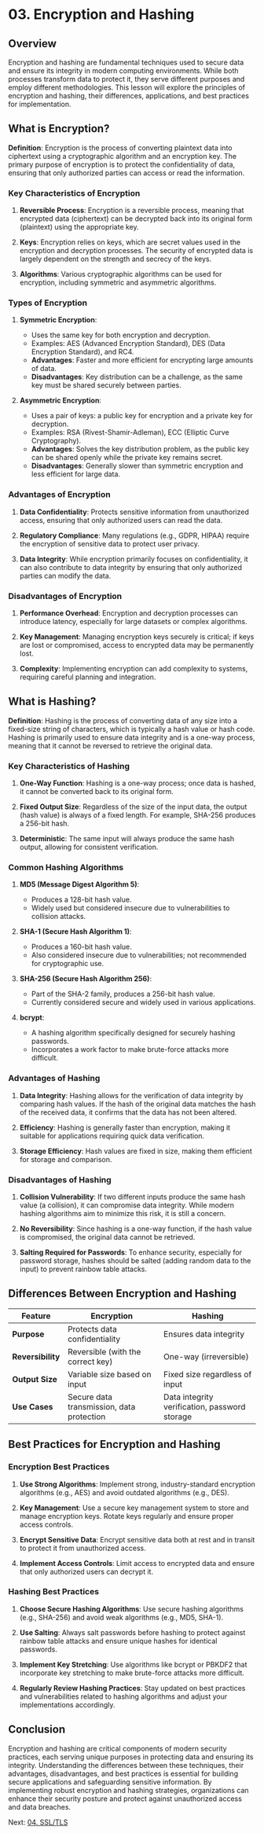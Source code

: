 # 03. Encryption and Hashing

## Overview

Encryption and hashing are fundamental techniques used to secure data and ensure its integrity in modern computing environments. While both processes transform data to protect it, they serve different purposes and employ different methodologies. This lesson will explore the principles of encryption and hashing, their differences, applications, and best practices for implementation.

## What is Encryption?

**Definition**: Encryption is the process of converting plaintext data into ciphertext using a cryptographic algorithm and an encryption key. The primary purpose of encryption is to protect the confidentiality of data, ensuring that only authorized parties can access or read the information.

### Key Characteristics of Encryption

1. **Reversible Process**: Encryption is a reversible process, meaning that encrypted data (ciphertext) can be decrypted back into its original form (plaintext) using the appropriate key.

2. **Keys**: Encryption relies on keys, which are secret values used in the encryption and decryption processes. The security of encrypted data is largely dependent on the strength and secrecy of the keys.

3. **Algorithms**: Various cryptographic algorithms can be used for encryption, including symmetric and asymmetric algorithms.

### Types of Encryption

1. **Symmetric Encryption**:

   - Uses the same key for both encryption and decryption.
   - Examples: AES (Advanced Encryption Standard), DES (Data Encryption Standard), and RC4.
   - **Advantages**: Faster and more efficient for encrypting large amounts of data.
   - **Disadvantages**: Key distribution can be a challenge, as the same key must be shared securely between parties.

2. **Asymmetric Encryption**:
   - Uses a pair of keys: a public key for encryption and a private key for decryption.
   - Examples: RSA (Rivest-Shamir-Adleman), ECC (Elliptic Curve Cryptography).
   - **Advantages**: Solves the key distribution problem, as the public key can be shared openly while the private key remains secret.
   - **Disadvantages**: Generally slower than symmetric encryption and less efficient for large data.

### Advantages of Encryption

1. **Data Confidentiality**: Protects sensitive information from unauthorized access, ensuring that only authorized users can read the data.

2. **Regulatory Compliance**: Many regulations (e.g., GDPR, HIPAA) require the encryption of sensitive data to protect user privacy.

3. **Data Integrity**: While encryption primarily focuses on confidentiality, it can also contribute to data integrity by ensuring that only authorized parties can modify the data.

### Disadvantages of Encryption

1. **Performance Overhead**: Encryption and decryption processes can introduce latency, especially for large datasets or complex algorithms.

2. **Key Management**: Managing encryption keys securely is critical; if keys are lost or compromised, access to encrypted data may be permanently lost.

3. **Complexity**: Implementing encryption can add complexity to systems, requiring careful planning and integration.

## What is Hashing?

**Definition**: Hashing is the process of converting data of any size into a fixed-size string of characters, which is typically a hash value or hash code. Hashing is primarily used to ensure data integrity and is a one-way process, meaning that it cannot be reversed to retrieve the original data.

### Key Characteristics of Hashing

1. **One-Way Function**: Hashing is a one-way process; once data is hashed, it cannot be converted back to its original form.

2. **Fixed Output Size**: Regardless of the size of the input data, the output (hash value) is always of a fixed length. For example, SHA-256 produces a 256-bit hash.

3. **Deterministic**: The same input will always produce the same hash output, allowing for consistent verification.

### Common Hashing Algorithms

1. **MD5 (Message Digest Algorithm 5)**:

   - Produces a 128-bit hash value.
   - Widely used but considered insecure due to vulnerabilities to collision attacks.

2. **SHA-1 (Secure Hash Algorithm 1)**:

   - Produces a 160-bit hash value.
   - Also considered insecure due to vulnerabilities; not recommended for cryptographic use.

3. **SHA-256 (Secure Hash Algorithm 256)**:

   - Part of the SHA-2 family, produces a 256-bit hash value.
   - Currently considered secure and widely used in various applications.

4. **bcrypt**:
   - A hashing algorithm specifically designed for securely hashing passwords.
   - Incorporates a work factor to make brute-force attacks more difficult.

### Advantages of Hashing

1. **Data Integrity**: Hashing allows for the verification of data integrity by comparing hash values. If the hash of the original data matches the hash of the received data, it confirms that the data has not been altered.

2. **Efficiency**: Hashing is generally faster than encryption, making it suitable for applications requiring quick data verification.

3. **Storage Efficiency**: Hash values are fixed in size, making them efficient for storage and comparison.

### Disadvantages of Hashing

1. **Collision Vulnerability**: If two different inputs produce the same hash value (a collision), it can compromise data integrity. While modern hashing algorithms aim to minimize this risk, it is still a concern.

2. **No Reversibility**: Since hashing is a one-way function, if the hash value is compromised, the original data cannot be retrieved.

3. **Salting Required for Passwords**: To enhance security, especially for password storage, hashes should be salted (adding random data to the input) to prevent rainbow table attacks.

## Differences Between Encryption and Hashing

| Feature           | Encryption                                | Hashing                                       |
| ----------------- | ----------------------------------------- | --------------------------------------------- |
| **Purpose**       | Protects data confidentiality             | Ensures data integrity                        |
| **Reversibility** | Reversible (with the correct key)         | One-way (irreversible)                        |
| **Output Size**   | Variable size based on input              | Fixed size regardless of input                |
| **Use Cases**     | Secure data transmission, data protection | Data integrity verification, password storage |

## Best Practices for Encryption and Hashing

### Encryption Best Practices

1. **Use Strong Algorithms**: Implement strong, industry-standard encryption algorithms (e.g., AES) and avoid outdated algorithms (e.g., DES).

2. **Key Management**: Use a secure key management system to store and manage encryption keys. Rotate keys regularly and ensure proper access controls.

3. **Encrypt Sensitive Data**: Encrypt sensitive data both at rest and in transit to protect it from unauthorized access.

4. **Implement Access Controls**: Limit access to encrypted data and ensure that only authorized users can decrypt it.

### Hashing Best Practices

1. **Choose Secure Hashing Algorithms**: Use secure hashing algorithms (e.g., SHA-256) and avoid weak algorithms (e.g., MD5, SHA-1).

2. **Use Salting**: Always salt passwords before hashing to protect against rainbow table attacks and ensure unique hashes for identical passwords.

3. **Implement Key Stretching**: Use algorithms like bcrypt or PBKDF2 that incorporate key stretching to make brute-force attacks more difficult.

4. **Regularly Review Hashing Practices**: Stay updated on best practices and vulnerabilities related to hashing algorithms and adjust your implementations accordingly.

## Conclusion

Encryption and hashing are critical components of modern security practices, each serving unique purposes in protecting data and ensuring its integrity. Understanding the differences between these techniques, their advantages, disadvantages, and best practices is essential for building secure applications and safeguarding sensitive information. By implementing robust encryption and hashing strategies, organizations can enhance their security posture and protect against unauthorized access and data breaches.

Next: [04. SSL/TLS](./04-ssl-tls.md)
